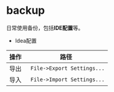 # backup
  日常使用备份，包括**IDE配置**等。
  - Idea配置

  操作 | 路径
  --- | :---:
  导出 | ` File->Export Settings...`
  导入 | ` File->Import Settings...`
  
    
